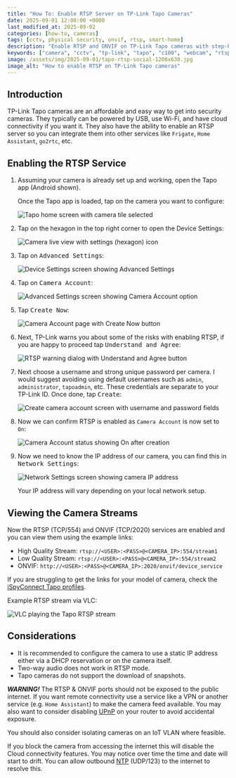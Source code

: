 ```yaml
---
title: "How To: Enable RTSP Server on TP-Link Tapo Cameras"
date: 2025-09-01 12:00:00 +0000
last_modified_at: 2025-09-02
categories: [how-to, cameras]
tags: [cctv, physical security, onvif, rtsp, smart-home]
description: "Enable RTSP and ONVIF on TP-Link Tapo cameras with step-by-step instructions, example URLs, and security tips for use with VLC, Home Assistant, and Frigate."
keywords: ["camera", "cctv", "tp-link", "tapo", "c100", "webcam", "rtsp"]
image: /assets/img/2025-09-01/tapo-rtsp-social-1200x630.jpg
image_alt: "How to enable RTSP on TP-Link Tapo cameras"
---
```


## Introduction

TP-Link Tapo cameras are an affordable and easy way to get into security cameras. They typically can be powered by USB, use Wi-Fi, and have cloud connectivity if you want it. They also have the ability to enable an RTSP server so you can integrate them into other services like `Frigate`, `Home Assistant`, `go2rtc`, etc.

## Enabling the RTSP Service

1. Assuming your camera is already set up and working, open the Tapo app (Android shown).

    Once the Tapo app is loaded, tap on the camera you want to configure:

    ![Tapo home screen with camera tile selected](/assets/img/2025-09-01/Screenshot_20250902-121904_1_230x512.webp)

2. Tap on the hexagon in the top right corner to open the Device Settings:

    ![Camera live view with settings (hexagon) icon](/assets/img/2025-09-01/Screenshot_20250902-121936_1_230x512.webp)

3. Tap on <kbd>Advanced Settings</kbd>:

    ![Device Settings screen showing Advanced Settings](/assets/img/2025-09-01/Screenshot_20250902-121948_1_230x512.webp)

4. Tap on <kbd>Camera Account</kbd>:

    ![Advanced Settings screen showing Camera Account option](/assets/img/2025-09-01/Screenshot_20250902-121957_1_230x512.webp)

5. Tap <kbd>Create Now</kbd>:

    ![Camera Account page with Create Now button](/assets/img/2025-09-01/Screenshot_20250902-122005_1_230x512.webp)

6. Next, TP-Link warns you about some of the risks with enabling RTSP, if you are happy to proceed tap <kbd>Understand and Agree</kbd>:

    ![RTSP warning dialog with Understand and Agree button](/assets/img/2025-09-01/Screenshot_20250902-122013_1_230x512.webp)

7. Next choose a username and strong unique password per camera. I would suggest avoiding using default usernames such as `admin`, `administrator`, `tapoadmin`, etc. These credentials are separate to your TP-Link ID. Once done, tap <kbd>Create</kbd>:

    ![Create camera account screen with username and password fields](/assets/img/2025-09-01/Screenshot_20250902-122114_1_230x512.webp)

8. Now we can confirm RTSP is enabled as `Camera Account` is now set to `On`:

    ![Camera Account status showing On after creation](/assets/img/2025-09-01/Screenshot_20250902-123259_1_230x512.webp)

9. Now we need to know the IP address of our camera, you can find this in <kbd>Network Settings</kbd>:

    ![Network Settings screen showing camera IP address](/assets/img/2025-09-01/Screenshot_20250902-123315_1_230x512.webp)

    Your IP address will vary depending on your local network setup.

## Viewing the Camera Streams

Now the RTSP (TCP/554) and ONVIF (TCP/2020) services are enabled and you can view them using the example links:

* High Quality Stream: `rtsp://<USER>:<PASS>@<CAMERA_IP>:554/stream1`
* Low Quality Stream: `rtsp://<USER>:<PASS>@<CAMERA_IP>:554/stream2`
* ONVIF: `http://<USER>:<PASS>@<CAMERA_IP>:2020/onvif/device_service`

If you are struggling to get the links for your model of camera, check the [iSpyConnect Tapo profiles](https://www.ispyconnect.com/camera/tapo).

Example RTSP stream via VLC:

![VLC playing the Tapo RTSP stream](/assets/img/2025-09-01/Screenshot_2025-09-02_143647_1_728x512.webp)

## Considerations

* It is recommended to configure the camera to use a static IP address either via a DHCP reservation or on the camera itself.
* Two-way audio does not work in RTSP mode.
* Tapo cameras do not support the download of snapshots.

***WARNING!*** The RTSP & ONVIF ports should not be exposed to the public internet. If you want remote connectivity use a service like a VPN or another service (e.g. `Home Assistant`) to make the camera feed available. You may also want to consider disabling [UPnP](https://en.wikipedia.org/wiki/Universal_Plug_and_Play) on your router to avoid accidental exposure.

You should also consider isolating cameras on an IoT VLAN where feasible.

If you block the camera from accessing the internet this will disable the Cloud connectivity features. You may notice over time the time and date will start to drift. You can allow outbound [NTP](https://en.wikipedia.org/wiki/Network_Time_Protocol) (UDP/123) to the internet to resolve this.
